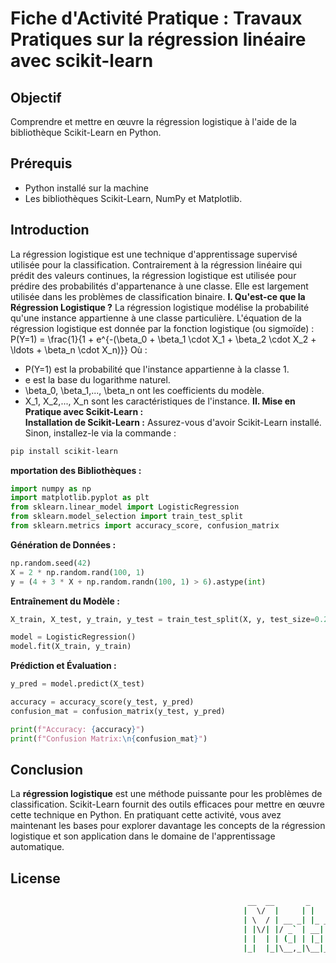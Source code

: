 # Fiche d'Activité Pratique : Travaux Pratiques sur la régression linéaire avec scikit-learn
## Objectif
Comprendre et mettre en œuvre la régression logistique à l'aide de la bibliothèque Scikit-Learn en Python.
## Prérequis  
* Python installé sur la machine
* Les bibliothèques Scikit-Learn, NumPy et Matplotlib.
## Introduction
La régression logistique est une technique d'apprentissage supervisé utilisée pour la classification. Contrairement à la régression linéaire qui prédit des valeurs continues, la régression logistique est utilisée pour prédire des probabilités d'appartenance à une classe. Elle est largement utilisée dans les problèmes de classification binaire.
**I. Qu'est-ce que la Régression Logistique ?**
La régression logistique modélise la probabilité qu'une instance appartienne à une classe particulière. L'équation de la régression logistique est donnée par la fonction logistique (ou sigmoïde) :
P(Y=1) = \frac{1}{1 + e^{-(\beta_0 + \beta_1 \cdot X_1 + \beta_2 \cdot X_2 + \ldots + \beta_n \cdot X_n)}}
Où :
- P(Y=1) est la probabilité que l'instance appartienne à la classe 1.
- e est la base du logarithme naturel.
- \beta_0, \beta_1,..., \beta_n ont les coefficients du modèle.
- X_1, X_2,..., X_n  sont les caractéristiques de l'instance.
**II. Mise en Pratique avec Scikit-Learn :**  
**Installation de Scikit-Learn :**
  Assurez-vous d'avoir Scikit-Learn installé. Sinon, installez-le via la commande : 
```sh
pip install scikit-learn
```
**mportation des Bibliothèques :**
```python
import numpy as np
import matplotlib.pyplot as plt
from sklearn.linear_model import LogisticRegression
from sklearn.model_selection import train_test_split
from sklearn.metrics import accuracy_score, confusion_matrix
```
**Génération de Données :**
```python
np.random.seed(42)
X = 2 * np.random.rand(100, 1)
y = (4 + 3 * X + np.random.randn(100, 1) > 6).astype(int)
```
**Entraînement du Modèle :**
```python
X_train, X_test, y_train, y_test = train_test_split(X, y, test_size=0.2, random_state=42)

model = LogisticRegression()
model.fit(X_train, y_train)
```
**Prédiction et Évaluation :**
```python
y_pred = model.predict(X_test)

accuracy = accuracy_score(y_test, y_pred)
confusion_mat = confusion_matrix(y_test, y_pred)

print(f"Accuracy: {accuracy}")
print(f"Confusion Matrix:\n{confusion_mat}")
```
## Conclusion
La **régression logistique** est une méthode puissante pour les problèmes de classification. Scikit-Learn fournit des outils efficaces pour mettre en œuvre cette technique en Python. En pratiquant cette activité, vous avez maintenant les bases pour explorer davantage les concepts de la régression logistique et son application dans le domaine de l'apprentissage automatique.
## License
```sh
                                                     __  __       _        _          _______             
                                                    |  \/  |     | |      (_)        |__   __|            
                                                    | \  / | __ _| |_ _ __ ___  __      | | ___ _ __ __ _ 
                                                    | |\/| |/ _` | __| '__| \ \/ /      | |/ _ \ '__/ _` |
                                                    | |  | | (_| | |_| |  | |>  <       | |  __/ | | (_| |
                                                    |_|  |_|\__,_|\__|_|  |_/_/\_\      |_|\___|_|  \__,_|   🇲🇬
```
                                                       




